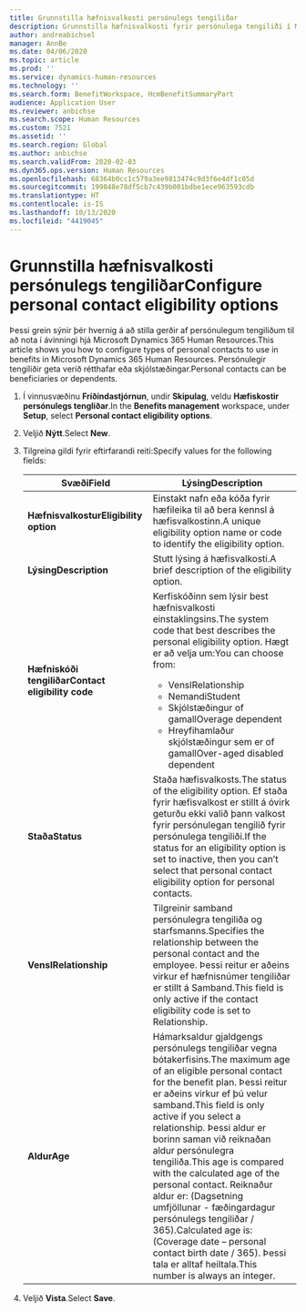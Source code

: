 ```yaml
---
title: Grunnstilla hæfnisvalkosti persónulegs tengiliðar
description: Grunnstilla hæfnisvalkosti fyrir persónulega tengiliði í Microsoft Dynamics 365 Human Resources. Persónulegir tengiliðir geta verið rétthafar eða skjólstæðingar.
author: andreabichsel
manager: AnnBe
ms.date: 04/06/2020
ms.topic: article
ms.prod: ''
ms.service: dynamics-human-resources
ms.technology: ''
ms.search.form: BenefitWorkspace, HcmBenefitSummaryPart
audience: Application User
ms.reviewer: anbichse
ms.search.scope: Human Resources
ms.custom: 7521
ms.assetid: ''
ms.search.region: Global
ms.author: anbichse
ms.search.validFrom: 2020-02-03
ms.dyn365.ops.version: Human Resources
ms.openlocfilehash: 68364b0cc1c579a3ee9813474c9d3f6e4df1c05d
ms.sourcegitcommit: 199848e78df5cb7c439b001bdbe1ece963593cdb
ms.translationtype: HT
ms.contentlocale: is-IS
ms.lasthandoff: 10/13/2020
ms.locfileid: "4419045"
---
```

# <a name="configure-personal-contact-eligibility-options"></a><span data-ttu-id="fe6c9-104">Grunnstilla hæfnisvalkosti persónulegs tengiliðar</span><span class="sxs-lookup"><span data-stu-id="fe6c9-104">Configure personal contact eligibility options</span></span>

<span data-ttu-id="fe6c9-105">Þessi grein sýnir þér hvernig á að stilla gerðir af persónulegum tengiliðum til að nota í ávinningi hjá Microsoft Dynamics 365 Human Resources.</span><span class="sxs-lookup"><span data-stu-id="fe6c9-105">This article shows you how to configure types of personal contacts to use in benefits in Microsoft Dynamics 365 Human Resources.</span></span> <span data-ttu-id="fe6c9-106">Persónulegir tengiliðir geta verið rétthafar eða skjólstæðingar.</span><span class="sxs-lookup"><span data-stu-id="fe6c9-106">Personal contacts can be beneficiaries or dependents.</span></span> 

1. <span data-ttu-id="fe6c9-107">Í vinnusvæðinu **Fríðindastjórnun**, undir **Skipulag**, veldu **Hæfiskostir persónulegs tengliðar**.</span><span class="sxs-lookup"><span data-stu-id="fe6c9-107">In the **Benefits management** workspace, under **Setup**, select **Personal contact eligibility options**.</span></span>

2. <span data-ttu-id="fe6c9-108">Veljið **Nýtt**.</span><span class="sxs-lookup"><span data-stu-id="fe6c9-108">Select **New**.</span></span>

3. <span data-ttu-id="fe6c9-109">Tilgreina gildi fyrir eftirfarandi reiti:</span><span class="sxs-lookup"><span data-stu-id="fe6c9-109">Specify values for the following fields:</span></span>

   | <span data-ttu-id="fe6c9-110">Svæði</span><span class="sxs-lookup"><span data-stu-id="fe6c9-110">Field</span></span> | <span data-ttu-id="fe6c9-111">Lýsing</span><span class="sxs-lookup"><span data-stu-id="fe6c9-111">Description</span></span> |
   | --- | --- |
   | <span data-ttu-id="fe6c9-112">**Hæfnisvalkostur**</span><span class="sxs-lookup"><span data-stu-id="fe6c9-112">**Eligibility option**</span></span> | <span data-ttu-id="fe6c9-113">Einstakt nafn eða kóða fyrir hæfileika til að bera kennsl á hæfisvalkostinn.</span><span class="sxs-lookup"><span data-stu-id="fe6c9-113">A unique eligibility option name or code to identify the eligibility option.</span></span> |
   | <span data-ttu-id="fe6c9-114">**Lýsing**</span><span class="sxs-lookup"><span data-stu-id="fe6c9-114">**Description**</span></span> | <span data-ttu-id="fe6c9-115">Stutt lýsing á hæfisvalkosti.</span><span class="sxs-lookup"><span data-stu-id="fe6c9-115">A brief description of the eligibility option.</span></span> |
   | <span data-ttu-id="fe6c9-116">**Hæfniskóði tengiliðar**</span><span class="sxs-lookup"><span data-stu-id="fe6c9-116">**Contact eligibility code**</span></span> | <span data-ttu-id="fe6c9-117">Kerfiskóðinn sem lýsir best hæfnisvalkosti einstaklingsins.</span><span class="sxs-lookup"><span data-stu-id="fe6c9-117">The system code that best describes the personal eligibility option.</span></span> <span data-ttu-id="fe6c9-118">Hægt er að velja um:</span><span class="sxs-lookup"><span data-stu-id="fe6c9-118">You can choose from:</span></span> <ul><li><span data-ttu-id="fe6c9-119">Vensl</span><span class="sxs-lookup"><span data-stu-id="fe6c9-119">Relationship</span></span></li><li><span data-ttu-id="fe6c9-120">Nemandi</span><span class="sxs-lookup"><span data-stu-id="fe6c9-120">Student</span></span></li><li><span data-ttu-id="fe6c9-121">Skjólstæðingur of gamall</span><span class="sxs-lookup"><span data-stu-id="fe6c9-121">Overage dependent</span></span></li><li><span data-ttu-id="fe6c9-122">Hreyfihamlaður skjólstæðingur sem er of gamall</span><span class="sxs-lookup"><span data-stu-id="fe6c9-122">Over-aged disabled dependent</span></span></li></ul> |
   | <span data-ttu-id="fe6c9-123">**Staða**</span><span class="sxs-lookup"><span data-stu-id="fe6c9-123">**Status**</span></span> | <span data-ttu-id="fe6c9-124">Staða hæfisvalkosts.</span><span class="sxs-lookup"><span data-stu-id="fe6c9-124">The status of the eligibility option.</span></span> <span data-ttu-id="fe6c9-125">Ef staða fyrir hæfisvalkost er stillt á óvirk geturðu ekki valið þann valkost fyrir persónulegan tengilið fyrir persónulega tengiliði.</span><span class="sxs-lookup"><span data-stu-id="fe6c9-125">If the status for an eligibility option is set to inactive, then you can’t select that personal contact eligibility option for personal contacts.</span></span> |
   | <span data-ttu-id="fe6c9-126">**Vensl**</span><span class="sxs-lookup"><span data-stu-id="fe6c9-126">**Relationship**</span></span> | <span data-ttu-id="fe6c9-127">Tilgreinir samband persónulegra tengiliða og starfsmanns.</span><span class="sxs-lookup"><span data-stu-id="fe6c9-127">Specifies the relationship between the personal contact and the employee.</span></span> <span data-ttu-id="fe6c9-128">Þessi reitur er aðeins virkur ef hæfnisnúmer tengiliðar er stillt á Samband.</span><span class="sxs-lookup"><span data-stu-id="fe6c9-128">This field is only active if the contact eligibility code is set to Relationship.</span></span> |
   | <span data-ttu-id="fe6c9-129">**Aldur**</span><span class="sxs-lookup"><span data-stu-id="fe6c9-129">**Age**</span></span> | <span data-ttu-id="fe6c9-130">Hámarksaldur gjaldgengs persónulegs tengiliðar vegna bótakerfisins.</span><span class="sxs-lookup"><span data-stu-id="fe6c9-130">The maximum age of an eligible personal contact for the benefit plan.</span></span> <span data-ttu-id="fe6c9-131">Þessi reitur er aðeins virkur ef þú velur samband.</span><span class="sxs-lookup"><span data-stu-id="fe6c9-131">This field is only active if you select a relationship.</span></span> <span data-ttu-id="fe6c9-132">Þessi aldur er borinn saman við reiknaðan aldur persónulegra tengiliða.</span><span class="sxs-lookup"><span data-stu-id="fe6c9-132">This age is compared with the calculated age of the personal contact.</span></span> <span data-ttu-id="fe6c9-133">Reiknaður aldur er: (Dagsetning umfjöllunar - fæðingardagur persónulegs tengiliðar / 365).</span><span class="sxs-lookup"><span data-stu-id="fe6c9-133">Calculated age is: (Coverage date – personal contact birth date / 365).</span></span> <span data-ttu-id="fe6c9-134">Þessi tala er alltaf heiltala.</span><span class="sxs-lookup"><span data-stu-id="fe6c9-134">This number is always an integer.</span></span> |

4. <span data-ttu-id="fe6c9-135">Veljið **Vista**.</span><span class="sxs-lookup"><span data-stu-id="fe6c9-135">Select **Save**.</span></span> 
